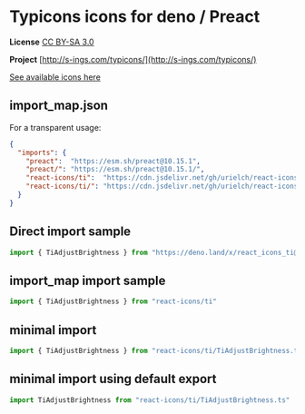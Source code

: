# Typicons icons for deno / Preact

**License** [CC BY-SA 3.0](https://creativecommons.org/licenses/by-sa/3.0/)

**Project** [http://s-ings.com/typicons/](http://s-ings.com/typicons/)

[See available icons here](https://react-icons.github.io/react-icons/icons?name=ti)

## import_map.json

For a transparent usage:

```json
{
  "imports": {
    "preact":  "https://esm.sh/preact@10.15.1",
    "preact/": "https://esm.sh/preact@10.15.1/",
    "react-icons/ti":  "https://cdn.jsdelivr.net/gh/urielch/react-icons-ti@1.0.3/mod.ts",
    "react-icons/ti/": "https://cdn.jsdelivr.net/gh/urielch/react-icons-ti/ico/",
  }
}
```

## Direct import sample

```ts
import { TiAdjustBrightness } from "https://deno.land/x/react_icons_ti@1.0.3/mod.ts"
```

## import_map import sample

```ts
import { TiAdjustBrightness } from "react-icons/ti"
```

## minimal import

```ts
import { TiAdjustBrightness } from "react-icons/ti/TiAdjustBrightness.ts"
```

## minimal import using default export

```ts
import TiAdjustBrightness from "react-icons/ti/TiAdjustBrightness.ts"
```

